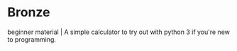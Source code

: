 # Bronze
beginner material | 
A simple calculator to try out with python 3 if you're new to programming.
